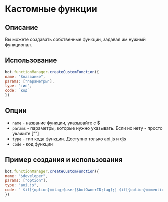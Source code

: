 # Кастомные функции

## Описание
Вы можете создавать собственные функции, задавая им нужный функционал.

## Использование
```javascript
bot.functionManager.createCustomFunction({
name: "$название",
params: ["параметры"],
type: "тип",
code: `код`
})
```

## Опции
- `name` - название функции, указывайте с $
- `params` - параметры, которые нужно указывать. Если их нету - просто укажите [""]
- `type` - тип кода функции. Доступно только aoi.js и djs
- `code` - код функции

## Пример создания и использования
```javascript
bot.functionManager.createCustomFunction({
name: "$developer",
params: ["option"],
type: "aoi.js",
code: ` $if[{option}==tag;$user[$botOwnerID;tag];] $if[{option}==mention;<@$botOwnerID>;] $if[{option}==avatar;$userAvatar[$botOwnerId];] `
})
```
